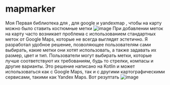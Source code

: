 # mapmarker
Моя Первая библиотека для , для google и yandexmap , чтобы на карту можно было ставить костюмные метки 
![image](https://github.com/user-attachments/assets/3abc0033-8b4a-45a2-abdb-19c5a481ea0d)
При добавлении меток на карту часто возникает проблема с использованием стандартных меток от Google Maps, которые не всегда выглядят эстетично. Я разработал удобное решение, позволяющее пользователям сами выбирать, какие метки они хотят использовать, а также задавать их размер, цвет и тип. Пользователи могут выбирать метки, которые лучше соответствуют их требованиям, будь то стрелки, компасы и другие варианты. Это решение написано на Kotlin и может использоваться как с Google Maps, так и с другими картографическими сервисами, такими как Yandex Maps.
Вот резултать ![image](https://github.com/user-attachments/assets/95bdc392-cf9c-47ce-8e8c-0e342865130f)
